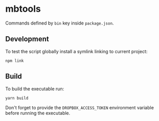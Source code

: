 # mbtools

Commands defined by `bin` key inside `package.json`.

## Development

To test the script globally install a symlink linking to current project:

```
npm link
```

## Build

To build the executable run:

```
yarn build
```

Don't forget to provide the `DROPBOX_ACCESS_TOKEN` environment variable before running the executable.
